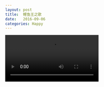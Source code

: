 ```yaml
---
layout: post
title:  鲤鱼王之歌
date:   2016-09-06
categories: Happy
---
```


<video src="/wiki/wiki/鲤鱼王之歌.mp4">鲤鱼王之歌鲤鱼王之歌</video>
